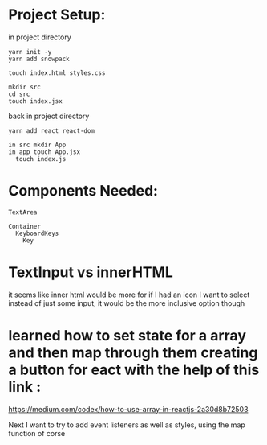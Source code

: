 # Project Setup:

  in project directory

    yarn init -y
    yarn add snowpack

    touch index.html styles.css

    mkdir src
    cd src
    touch index.jsx

  back in project directory

    yarn add react react-dom

    in src mkdir App
    in app touch App.jsx
      touch index.js
 <!-- <textarea class="use-keyboard-input" style="position: absolute; top: 130px; right: 30px; width: 300px;"></textarea>

   <div class="keyboard">
    <div class="keyboard__keys">
      <button type="button" class="keyboard__key">a</button>

      <button type="button" class="keyboard__key keyboard__key--wide">
        <i class="material-icons">backspace</i>
      </button>

      <button type="button" class="keyboard__key keyboard__key--extra-wide">
        <i class="material-icons">space_bar</i>
      </button>

      <button type="button" class="keyboard__key keyboard__key--wide keyboard__key--activatable">
        <i class="material-icons">keyboard_capslock</i>
      </button>
      
      <button type="button" class="keyboard__key keyboard__key--wide keyboard__key--dark">
        <i class="material-icons">check_circle</i>
      </button>
    </div>

  </div> -->

  # Components Needed:
    
    TextArea

    Container
      KeyboardKeys
        Key



# TextInput vs innerHTML

it seems like inner html would be more for if I had an icon I want to select instead of just some input,
it would be the more inclusive option though

# learned how to set state for a array and then map through them creating a button for eact with the help of this link :

  https://medium.com/codex/how-to-use-array-in-reactjs-2a30d8b72503

Next I want to try to add event listeners as well as styles, using the map function of corse